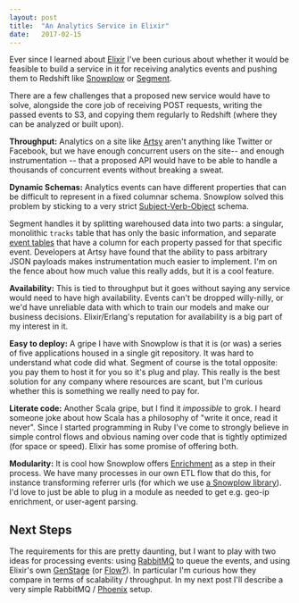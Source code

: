 ```yaml
---
layout: post
title:  "An Analytics Service in Elixir"
date:   2017-02-15
---
```


Ever since I learned about [Elixir](http://elixir-lang.org/) I've been curious about whether it would be feasible to build a service in it for receiving analytics events and pushing them to Redshift like [Snowplow](http://snowplowanalytics.com/) or [Segment](https://segment.com/).

There are a few challenges that a proposed new service would have to solve, alongside the core job of receiving POST requests, writing the passed events to S3, and copying them regularly to Redshift (where they can be analyzed or built upon).

**Throughput:** Analytics on a site like [Artsy](artsy.net) aren't anything like Twitter or Facebook, but we have enough concurrent users on the site-- and enough instrumentation -- that a proposed API would have to be able to handle a thousands of concurrent events without breaking a sweat.

**Dynamic Schemas:** Analytics events can have different properties that can be difficult to represent in a fixed columnar schema.  Snowplow solved this problem by sticking to a very strict [Subject-Verb-Object](http://snowplowanalytics.com/blog/2013/08/12/towards-universal-event-analytics-building-an-event-grammar/) schema.  

Segment handles it by splitting warehoused data into two parts:  a singular, monolithic `tracks` table that has only the basic information, and separate [event tables](https://segment.com/docs/warehouses/schema/#event-tables) that have a column for each property passed for that specific event.  Developers at Artsy have found that the ability to pass arbitrary JSON payloads makes instrumentation much easier to implement.  I'm on the fence about how much value this really adds, but it is a cool feature.

**Availability:** This is tied to throughput but it goes without saying any service would need to have high availability. Events can't be dropped willy-nilly, or we'd have unreliable data with which to train our models and make our business decisions. Elixir/Erlang's reputation for availability is a big part of my interest in it.  

**Easy to deploy:** A gripe I have with Snowplow is that it is (or was) a series of five applications housed in a single git repository.  It was hard to understand what code did what.  Segment of course is the total opposite:  you pay them to host it for you so it's plug and play.  This really is the best solution for any company where resources are scant, but I'm curious whether this is something we really need to pay for.

**Literate code:** Another Scala gripe, but I find it _impossible_ to grok. I heard someone joke about how Scala has a philosophy of "write it once, read it never".  Since I started programming in Ruby I've come to strongly believe in simple control flows and obvious naming over code that is tightly optimized (for space or speed). Elixir has some promise of offering both.

**Modularity:** It is cool how Snowplow offers [Enrichment](https://github.com/snowplow/snowplow/tree/master/3-enrich) as a step in their process.  We have many processes in our own ETL flow that do this, for instance transforming referrer urls (for which we use [a Snowplow library](https://github.com/snowplow/referer-parser)).  I'd love to just be able to plug in a module as needed to get e.g. geo-ip enrichment, or user-agent parsing.

## Next Steps

The requirements for this are pretty daunting, but I want to play with two ideas for processing events:  using [RabbitMQ](https://www.rabbitmq.com/getstarted.html) to queue the events, and using Elixir's own [GenStage](https://github.com/elixir-lang/gen_stage) (or [Flow?](https://github.com/elixir-lang/flow)). In particular I'm curious how they compare in terms of scalability / throughput.  In my next post I'll describe a very simple RabbitMQ / [Phoenix](http://www.phoenixframework.org/) setup.